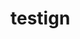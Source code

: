 <!DOCTYPE html>
<html lang="en">
  <head>
    <title>My first git hub</title>
  </head>
  <body>
    <h1>testign</h1>
  </body>
  </html>
